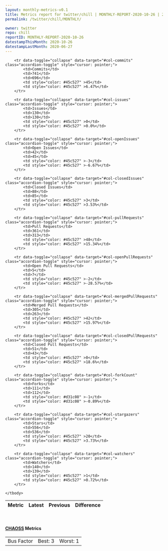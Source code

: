 ```yaml
---
layout: monthly-metrics-v0.1
title: Metrics report for twitter/chill | MONTHLY-REPORT-2020-10-26 | 2020-10-26
permalink: /twitter/chill/MONTHLY/

owner: twitter
repo: chill
reportID: MONTHLY-REPORT-2020-10-26
datestampThisMonth: 2020-10-26
datestampLastMonth: 2020-06-27
---
```



<table class="table table-condensed" style="border-collapse:collapse;">
    <thead>
    <tr>
        <th>Metric</th>
        <th>Latest</th>
        <th>Previous</th>
        <th colspan="2" style="text-align: center;">Difference</th>
    </tr>
    </thead>
    <tbody>

        <tr data-toggle="collapse" data-target="#col-commits" class="accordion-toggle" style="cursor: pointer;">
            <td>Commits</td>
            <td>741</td>
            <td>696</td>
            <td style="color: #45c527" >45</td>
            <td style="color: #45c527" >6.47%</td>
        </tr>
        
        <tr data-toggle="collapse" data-target="#col-issues" class="accordion-toggle" style="cursor: pointer;">
            <td>Issues</td>
            <td>130</td>
            <td>130</td>
            <td style="color: #45c527" >0</td>
            <td style="color: #45c527" >0.0%</td>
        </tr>
        
        <tr data-toggle="collapse" data-target="#col-openIssues" class="accordion-toggle" style="cursor: pointer;">
            <td>Open Issues</td>
            <td>42</td>
            <td>45</td>
            <td style="color: #45c527" >-3</td>
            <td style="color: #45c527" >-6.67%</td>
        </tr>
        
        <tr data-toggle="collapse" data-target="#col-closedIssues" class="accordion-toggle" style="cursor: pointer;">
            <td>Closed Issues</td>
            <td>88</td>
            <td>85</td>
            <td style="color: #45c527" >3</td>
            <td style="color: #45c527" >3.53%</td>
        </tr>
        
        <tr data-toggle="collapse" data-target="#col-pullRequests" class="accordion-toggle" style="cursor: pointer;">
            <td>Pull Requests</td>
            <td>361</td>
            <td>313</td>
            <td style="color: #45c527" >48</td>
            <td style="color: #45c527" >15.34%</td>
        </tr>
        
        <tr data-toggle="collapse" data-target="#col-openPullRequests" class="accordion-toggle" style="cursor: pointer;">
            <td>Open Pull Requests</td>
            <td>5</td>
            <td>7</td>
            <td style="color: #45c527" >-2</td>
            <td style="color: #45c527" >-28.57%</td>
        </tr>
        
        <tr data-toggle="collapse" data-target="#col-mergedPullRequests" class="accordion-toggle" style="cursor: pointer;">
            <td>Merged Pull Requests</td>
            <td>305</td>
            <td>263</td>
            <td style="color: #45c527" >42</td>
            <td style="color: #45c527" >15.97%</td>
        </tr>
        
        <tr data-toggle="collapse" data-target="#col-closedPullRequests" class="accordion-toggle" style="cursor: pointer;">
            <td>Closed Pull Requests</td>
            <td>51</td>
            <td>43</td>
            <td style="color: #45c527" >8</td>
            <td style="color: #45c527" >18.6%</td>
        </tr>
        
        <tr data-toggle="collapse" data-target="#col-forkCount" class="accordion-toggle" style="cursor: pointer;">
            <td>Forks</td>
            <td>111</td>
            <td>112</td>
            <td style="color: #d31c08" >-1</td>
            <td style="color: #d31c08" >-0.89%</td>
        </tr>
        
        <tr data-toggle="collapse" data-target="#col-stargazers" class="accordion-toggle" style="cursor: pointer;">
            <td>Stars</td>
            <td>556</td>
            <td>536</td>
            <td style="color: #45c527" >20</td>
            <td style="color: #45c527" >3.73%</td>
        </tr>
        
        <tr data-toggle="collapse" data-target="#col-watchers" class="accordion-toggle" style="cursor: pointer;">
            <td>Watchers</td>
            <td>140</td>
            <td>139</td>
            <td style="color: #45c527" >1</td>
            <td style="color: #45c527" >0.72%</td>
        </tr>
        
    </tbody>
</table>
<br>
<h4><a target="_blank" href="https://chaoss.community/">CHAOSS</a> Metrics</h4>

<table class="table table-condensed" style="border-collapse:collapse;">
    <tbody>
        <td>Bus Factor</td>
        <td>Best: 3</td>
        <td>Worst: 1</td>
    </tbody>
</table>
